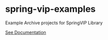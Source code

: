 # spring-vip-examples
Example Archive projects for SpringVIP Library

[See Documentation](https://springvip.yazilim.vip)